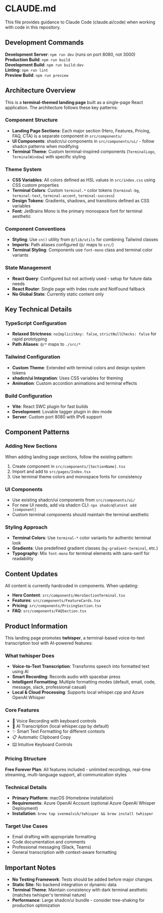# CLAUDE.md

This file provides guidance to Claude Code (claude.ai/code) when working with code in this repository.

## Development Commands

**Development Server**: `npm run dev` (runs on port 8080, not 3000)  
**Production Build**: `npm run build`  
**Development Build**: `npm run build:dev`  
**Linting**: `npm run lint`  
**Preview Build**: `npm run preview`

## Architecture Overview

This is a **terminal-themed landing page** built as a single-page React application. The architecture follows these key patterns:

### Component Structure
- **Landing Page Sections**: Each major section (Hero, Features, Pricing, FAQ, CTA) is a separate component in `src/components/`
- **UI Components**: shadcn/ui components in `src/components/ui/` - follow shadcn patterns when modifying
- **Terminal Theme**: Custom terminal-inspired components (`TerminalLogo`, `TerminalWindow`) with specific styling

### Theme System
- **CSS Variables**: All colors defined as HSL values in `src/index.css` using CSS custom properties
- **Terminal Colors**: Custom `terminal.*` color tokens (`terminal-bg`, `terminal-text`, `terminal-accent`, `terminal-success`)
- **Design Tokens**: Gradients, shadows, and transitions defined as CSS variables
- **Font**: JetBrains Mono is the primary monospace font for terminal aesthetic

### Component Conventions
- **Styling**: Use `cn()` utility from `@/lib/utils` for combining Tailwind classes
- **Imports**: Path aliases configured (`@/` maps to `src/`)
- **Terminal Styling**: Components use `font-mono` class and terminal color variants

### State Management
- **React Query**: Configured but not actively used - setup for future data needs
- **React Router**: Single page with Index route and NotFound fallback
- **No Global State**: Currently static content only

## Key Technical Details

### TypeScript Configuration
- **Relaxed Strictness**: `noImplicitAny: false`, `strictNullChecks: false` for rapid prototyping
- **Path Aliases**: `@/*` maps to `./src/*`

### Tailwind Configuration
- **Custom Theme**: Extended with terminal colors and design system tokens
- **shadcn/ui Integration**: Uses CSS variables for theming
- **Animation**: Custom accordion animations and terminal effects

### Build Configuration
- **Vite**: React SWC plugin for fast builds
- **Development**: Lovable tagger plugin in dev mode
- **Server**: Custom port 8080 with IPv6 support

## Component Patterns

### Adding New Sections
When adding landing page sections, follow the existing pattern:
1. Create component in `src/components/[SectionName].tsx`
2. Import and add to `src/pages/Index.tsx`
3. Use terminal theme colors and monospace fonts for consistency

### UI Components
- Use existing shadcn/ui components from `src/components/ui/`
- For new UI needs, add via shadcn CLI: `npx shadcn@latest add [component]`
- Custom terminal components should maintain the terminal aesthetic

### Styling Approach
- **Terminal Colors**: Use `terminal-*` color variants for authentic terminal look
- **Gradients**: Use predefined gradient classes (`bg-gradient-terminal`, etc.)
- **Typography**: Mix `font-mono` for terminal elements with sans-serif for readability

## Content Updates

All content is currently hardcoded in components. When updating:
- **Hero Content**: `src/components/HeroSectionTerminal.tsx`
- **Features**: `src/components/FeatureCards.tsx` 
- **Pricing**: `src/components/PricingSection.tsx`
- **FAQ**: `src/components/FAQSection.tsx`

## Product Information

This landing page promotes **twhisper**, a terminal-based voice-to-text transcription tool with AI-powered features:

### What twhisper Does
- **Voice-to-Text Transcription**: Transforms speech into formatted text using AI
- **Smart Recording**: Records audio with spacebar press
- **Intelligent Formatting**: Multiple formatting modes (default, email, code, message, slack, professional casual)
- **Local & Cloud Processing**: Supports local whisper.cpp and Azure OpenAI Whisper

### Core Features
- 🎤 Voice Recording with keyboard controls
- 🤖 AI Transcription (local whisper.cpp by default) 
- ✨ Smart Text Formatting for different contexts
- 📋 Automatic Clipboard Copy
- ⌨️ Intuitive Keyboard Controls

### Pricing Structure
**Free Forever Plan**: All features included - unlimited recordings, real-time streaming, multi-language support, all communication styles

### Technical Details
- **Primary Platform**: macOS (Homebrew installation)
- **Requirements**: Azure OpenAI Account (optional Azure OpenAI Whisper Deployment)
- **Installation**: `brew tap svenmalvik/twhisper && brew install twhisper`

### Target Use Cases
- Email drafting with appropriate formatting
- Code documentation and comments
- Professional messaging (Slack, Teams)
- General transcription with context-aware formatting

## Important Notes

- **No Testing Framework**: Tests should be added before major changes
- **Static Site**: No backend integration or dynamic data
- **Terminal Theme**: Maintain consistency with dark terminal aesthetic (matches twhisper's terminal nature)
- **Performance**: Large shadcn/ui bundle - consider tree-shaking for production optimization